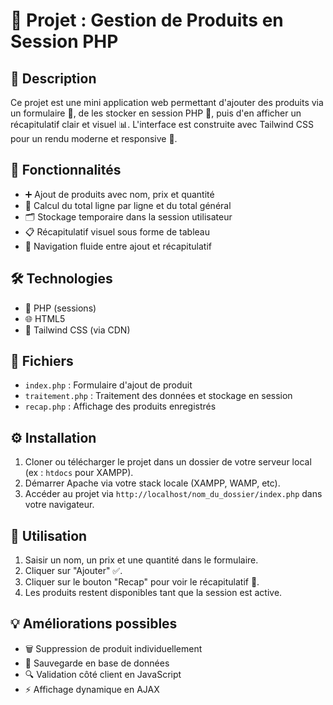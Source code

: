 # 🛒 Projet : Gestion de Produits en Session PHP

## 📝 Description

Ce projet est une mini application web permettant d'ajouter des produits via un formulaire 🧾, de les stocker en session PHP 🧠, puis d'en afficher un récapitulatif clair et visuel 📊. L'interface est construite avec Tailwind CSS pour un rendu moderne et responsive 🎨.

## 🚀 Fonctionnalités

* ➕ Ajout de produits avec nom, prix et quantité
* 🧮 Calcul du total ligne par ligne et du total général
* 🗂 Stockage temporaire dans la session utilisateur
* 📋 Récapitulatif visuel sous forme de tableau
* 🔄 Navigation fluide entre ajout et récapitulatif

## 🛠 Technologies

* 🐘 PHP (sessions)
* 🌐 HTML5
* 🎨 Tailwind CSS (via CDN)

## 📂 Fichiers

* `index.php` : Formulaire d'ajout de produit
* `traitement.php` : Traitement des données et stockage en session
* `recap.php` : Affichage des produits enregistrés

## ⚙️ Installation

1. Cloner ou télécharger le projet dans un dossier de votre serveur local (ex : `htdocs` pour XAMPP).
2. Démarrer Apache via votre stack locale (XAMPP, WAMP, etc).
3. Accéder au projet via `http://localhost/nom_du_dossier/index.php` dans votre navigateur.

## 🧪 Utilisation

1. Saisir un nom, un prix et une quantité dans le formulaire.
2. Cliquer sur "Ajouter" ✅.
3. Cliquer sur le bouton "Recap" pour voir le récapitulatif 📑.
4. Les produits restent disponibles tant que la session est active.

## 💡 Améliorations possibles

* 🗑 Suppression de produit individuellement
* 💾 Sauvegarde en base de données
* 🔍 Validation côté client en JavaScript
* ⚡ Affichage dynamique en AJAX
